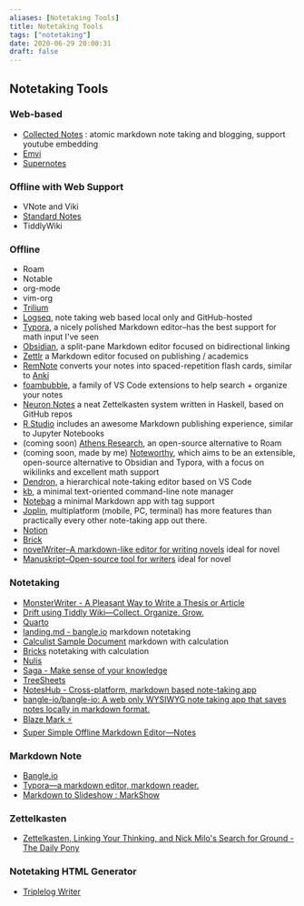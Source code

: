 ```yaml
---
aliases: [Notetaking Tools]
title: Notetaking Tools
tags: ["notetaking"]
date: 2020-06-29 20:00:31
draft: false
---
```


## Notetaking Tools

### Web-based

- [Collected Notes](https://collectednotes.com/) : atomic markdown note taking and blogging, support youtube embedding
- [Emvi](https://emvi.com/)
- [Supernotes](https://supernotes.app)

### Offline with Web Support

- VNote and Viki
- [Standard Notes](https://standardnotes.org/)
- TiddlyWiki

### Offline

- Roam
- Notable
- org-mode
- vim-org
- [Trilium](https://github.com/zadam/trilium)
- [Logseq](https://logseq.com/), note taking web based local only and GitHub-hosted
- [Typora](https://typora.io/), a nicely polished Markdown editor–has the best support for math input I've seen
- [Obsidian](https://obsidian.md/features), a split-pane Markdown editor focused on bidirectional linking
- [Zettlr](https://www.zettlr.com/) a Markdown editor focused on publishing / academics
- [RemNote](https://www.remnote.io/) converts your notes into spaced-repetition flash cards, similar to [Anki](https://apps.ankiweb.net/)
- [foambubble](https://foambubble.github.io/foam/), a family of VS Code extensions to help search + organize your notes
- [Neuron Notes](https://www.srid.ca/b6df4059.html) a neat Zettelkasten system written in Haskell, based on GitHub repos
- [R Studio](https://rstudio.com/) includes an awesome Markdown publishing experience, similar to Jupyter Notebooks
- (coming soon) [Athens Research](https://github.com/athensresearch/athens), an open-source alternative to Roam
- (coming soon, made by me) [Noteworthy](https://noteworthy.ink/), which aims to be an extensible, open-source alternative to Obsidian and Typora, with a focus on wikilinks and excellent math support
- [Dendron](https://www.dendron.so/), a hierarchical note-taking editor based on VS Code
- [kb](https://github.com/gnebbia/kb), a minimal text-oriented command-line note manager
- [Notebag](https://notebag.app/) a minimal Markdown app with tag support
- [Joplin](https://joplinapp.org/), multiplatform (mobile, PC, terminal) has more features than practically every other note-taking app out there.
- [Notion](https://notion.so/)
- [Brick](https://brick.do/)
- [novelWriter–A markdown-like editor for writing novels](https://novelwriter.io/) ideal for novel
- [Manuskript–Open-source tool for writers](https://www.theologeek.ch/manuskript/) ideal for novel

### Notetaking

- [MonsterWriter - A Pleasant Way to Write a Thesis or Article](https://www.monsterwriter.app/)
- [Drift using Tiddly Wiki—Collect. Organize. Grow.](https://akhater.github.io/drift/)
- [Quarto](https://quarto.org/)
- [landing.md - bangle.io](https://bangle.io/ws/bangle-help) markdown notetaking
- [Calculist Sample Document](https://app.calculist.io/sample) markdown with calculation
- [Bricks](https://free.getbricks.app/) notetaking with calculation
- [Nulis](https://nulis.io/)
- [Saga - Make sense of your knowledge](https://saga.so/)
- [TreeSheets](https://strlen.com/treesheets/)
- [NotesHub - Cross-platform, markdown based note-taking app](https://about.noteshub.app/)
- [bangle-io/bangle-io: A web only WYSIWYG note taking app that saves notes locally in markdown format.](https://github.com/bangle-io/bangle-io)
- [Blaze Mark ⚡](https://rabbithols.github.io/blazemark/)
- [Super Simple Offline Markdown Editor—Notes](https://notes.cx/ZkZNL9vFr)

### Markdown Note

- [Bangle.io](https://bangle.io/)
- [Typora—a markdown editor, markdown reader.](https://typora.io/)
- [Markdown to Slideshow : MarkShow](https://mark.show/#)

### Zettelkasten

- [Zettelkasten, Linking Your Thinking, and Nick Milo's Search for Ground - The Daily Pony](https://writing.bobdoto.computer/zettelkasten-linking-your-thinking-and-nick-milos-search-for-ground/)

### Notetaking HTML Generator

- [Triplelog Writer](https://triplelog.com/writer/)
